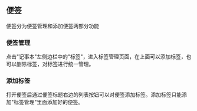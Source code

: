 ## 便签

便签分为便签管理和添加便签两部分功能

### 便签管理

点击"记事本"左侧边栏中的"标签"，进入标签管理页面，在上面可以添加标签，也可以删除标签，对标签进行统一管理。

### 添加标签

打开便签后通过便签标题右边的列表按钮可以对便签添加标签。添加标签只能添加"标签管理"里面添加好的便签。
